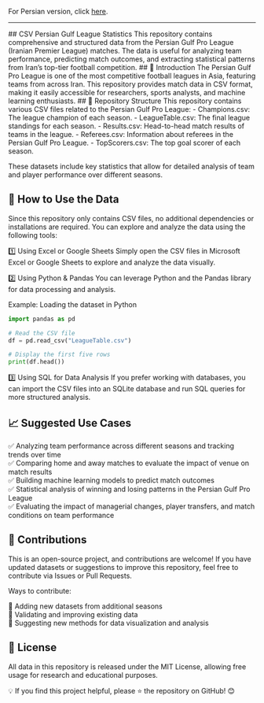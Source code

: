 For Persian version, click [here](Persian.md).
<hr>
## CSV Persian Gulf League Statistics
This repository contains comprehensive and structured data from the Persian Gulf Pro League (Iranian Premier League) matches. The data is useful for analyzing team performance, predicting match outcomes, and extracting statistical patterns from Iran’s top-tier football competition.
## 📌 Introduction
The Persian Gulf Pro League is one of the most competitive football leagues in Asia, featuring teams from across Iran. This repository provides match data in CSV format, making it easily accessible for researchers, sports analysts, and machine learning enthusiasts.
## 📂 Repository Structure
This repository contains various CSV files related to the Persian Gulf Pro League:
- Champions.csv: The league champion of each season.
- LeagueTable.csv: The final league standings for each season.
- Results.csv: Head-to-head match results of teams in the league.
- Referees.csv: Information about referees in the Persian Gulf Pro League.
- TopScorers.csv: The top goal scorer of each season.
  
These datasets include key statistics that allow for detailed analysis of team and player performance over different seasons.
## 🚀 How to Use the Data
Since this repository only contains CSV files, no additional dependencies or installations are required. You can explore and analyze the data using the following tools:

1️⃣ Using Excel or Google Sheets
Simply open the CSV files in Microsoft Excel or Google Sheets to explore and analyze the data visually.

2️⃣ Using Python & Pandas
You can leverage Python and the Pandas library for data processing and analysis.

Example: Loading the dataset in Python
```python
import pandas as pd

# Read the CSV file
df = pd.read_csv("LeagueTable.csv")

# Display the first five rows
print(df.head())
```
3️⃣ Using SQL for Data Analysis
If you prefer working with databases, you can import the CSV files into an SQLite database and run SQL queries for more structured analysis.
## 📈 Suggested Use Cases
✅ Analyzing team performance across different seasons and tracking trends over time<br>
✅ Comparing home and away matches to evaluate the impact of venue on match results<br>
✅ Building machine learning models to predict match outcomes<br>
✅ Statistical analysis of winning and losing patterns in the Persian Gulf Pro League<br>
✅ Evaluating the impact of managerial changes, player transfers, and match conditions on team performance<br>
## 🤝 Contributions
This is an open-source project, and contributions are welcome! If you have updated datasets or suggestions to improve this repository, feel free to contribute via Issues or Pull Requests.

Ways to contribute:

🔹 Adding new datasets from additional seasons<br>
🔹 Validating and improving existing data<br>
🔹 Suggesting new methods for data visualization and analysis<br>
## 📜 License
All data in this repository is released under the MIT License, allowing free usage for research and educational purposes.

💡 If you find this project helpful, please ⭐ the repository on GitHub! 😊
